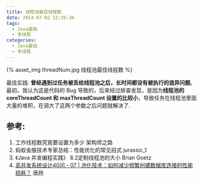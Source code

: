 ```yaml
---
title: 线程池最佳线程数
date: 2014-07-02 12:35:36
tags: 
  - Java基础
  - 多线程
categories: 
  - Java基础
  - 多线程   
---
```


{% asset_img  threadNum.jpg  线程池最佳线程数 %}

最佳实践: 
**曾经遇到过任务被丢给线程池之后，长时间都没有被执行的诡异问题**。最初，我认为这是代码的 Bug 导致的，后来经过排查发现，是因为**线程池的coreThreadCount 和 maxThreadCount 设置的比较小**，导致任务在线程池里面大量的堆积，在调大了这两个参数之后问题就解决了.


## 参考:

1. 工作线程数究竟要设置为多少 架构师之路
2. 蚂蚁金服技术专家总结：性能优化的常见招式 jurassic_1
3. 《Java 并发编程实践》 8.2定制线程池的大小 Brian Goetz
4. [高并发系统设计40问 - 07 | 池化技术：如何减少频繁创建数据库连接的性能损耗？]() 唐扬


	
